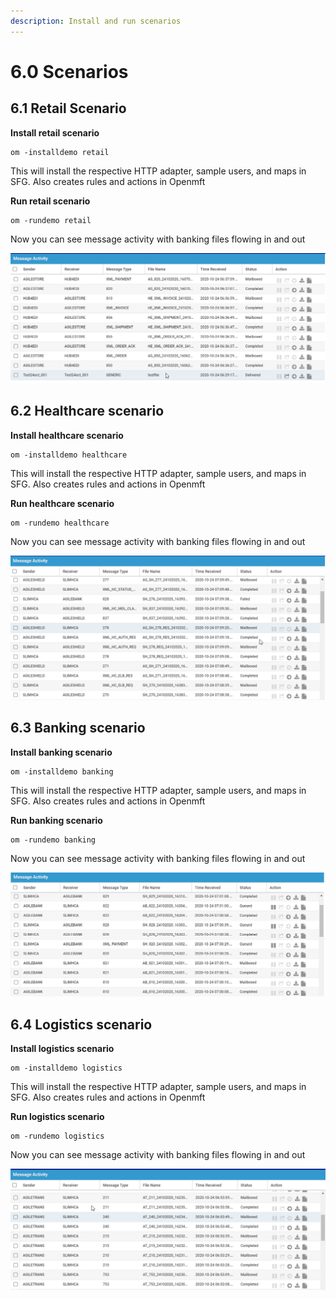 ```yaml
---
description: Install and run scenarios
---
```


# 6.0 Scenarios

## 6.1 **Retail Scenario** 

**Install retail scenario** 

```text
om -installdemo retail
```

This will install the respective HTTP adapter, sample users, and maps in SFG.  Also creates rules and actions in Openmft

**Run  retail scenario** 

```text
om -rundemo retail
```

Now you can see message activity with banking files flowing in and out

![](../.gitbook/assets/image%20%283%29.png)

## **6.2 Healthcare scenario** 

**Install healthcare scenario** 

```text
om -installdemo healthcare 
```

This will install the respective HTTP adapter, sample users, and maps in  SFG.  Also creates rules and actions in Openmft

**Run  healthcare scenario** 

```text
om -rundemo healthcare 
```

Now you can see message activity with banking files flowing in and out

![](../.gitbook/assets/image%20%286%29.png)

##  **6.3 Banking scenario** 

**Install banking scenario** 

```text
om -installdemo banking 
```

This will install the respective HTTP adapter, sample users, and maps in  SFG.  Also creates rules and actions in Openmft

**Run  banking scenario** 

```text
om -rundemo banking 
```

Now you can see message activity with banking files flowing in and out

![](../.gitbook/assets/image%20%284%29.png)

## **6.4 Logistics scenario** 

**Install logistics scenario** 

```text
om -installdemo logistics 
```

This will install the respective HTTP adapter, sample users, and maps in SFG.  Also creates rules and actions in Openmft

**Run  logistics scenario** 

```text
om -rundemo logistics 
```

Now you can see message activity with banking files flowing in and out

![](../.gitbook/assets/image%20%281%29.png)

